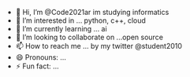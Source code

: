 - 👋 Hi, I’m @Code2021ar im studying informatics
- 👀 I’m interested in ... python, c++, cloud
- 🌱 I’m currently learning ... ai
- 💞️ I’m looking to collaborate on ...open source
- 📫 How to reach me ... by my twitter @student2010
- 😄 Pronouns: ...
- ⚡ Fun fact: ...

<!---
Code2021ar/Code2021ar is a ✨ special ✨ repository because its `README.md` (this file) appears on your GitHub profile.
You can click the Preview link to take a look at your changes.
--->
